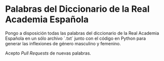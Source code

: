# Palabras del Diccionario de la Real Academia Española

Pongo a disposición todas las palabras del diccionario de la Real Academia Española en un sólo archivo ´.txt´ junto con el código en Python para generar las inflexiones de género masculino y femenino.

Acepto _Pull Requests_ de nuevas palabras.
